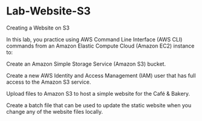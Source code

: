 # Lab-Website-S3
Creating a Website on S3

In this lab, you practice using AWS Command Line Interface (AWS CLI) commands from an Amazon Elastic Compute Cloud (Amazon EC2) instance to:

Create an Amazon Simple Storage Service (Amazon S3) bucket.

Create a new AWS Identity and Access Management (IAM) user that has full access to the Amazon S3 service.

Upload files to Amazon S3 to host a simple website for the Café & Bakery.

Create a batch file that can be used to update the static website when you change any of the website files locally.
